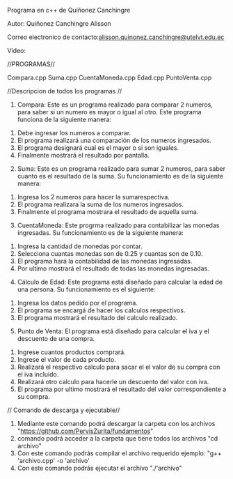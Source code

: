 Programa en c++ de Quiñonez Canchingre

Autor: Quiñonez Canchingre Alisson

Correo electronico de contacto:alisson.quinonez.canchingre@utelvt.edu.ec

Video:


//PROGRAMAS//

Compara.cpp
Suma.cpp
CuentaMoneda.cpp
Edad.cpp
PuntoVenta.cpp

//Descripcion de todos los programas //

1. Compara: Este es un programa realizado para comparar 2 numeros, para saber si un numero es mayor o igual al otro. 
Este programa funciona de la siguiente manera:
1) Debe ingresar los numeros a comparar.
2) El programa realizará una comparación de los numeros ingresados.
3) El programa designará cual es el mayor o si son iguales.
4) Finalmente mostrará el resultado por pantalla.

2. Suma: Este es un programa realizado para sumar 2 numeros, para saber cuanto es el resultado de la suma.
Su funcionamiento es de la siguiente manera:
1) Ingresa los 2 numeros para hacer la sumarespectiva.
2) El programa realizara la suma de los numeros ingresados.
3) Finalmente el programa mostrara el resultado de aquella suma.

3. CuentaMoneda: Este progrma realizado para contabilizar las monedas ingresadas.
Su funcionamiento es de la siguiente manera:
1) Ingresa la cantidad de monedas por contar.
2) Selecciona cuantas monedas son de 0.25 y cuantas son de 0.10.
3) El programa hará la contabilidad de las monedas ingresadas.
4) Por ultimo mostrará el resultado de todas las monedas ingresadas.

4. Cálculo de Edad: Este programa está diseñado para calcular la edad de una persona.
Su funcionamiento es el siguiente:
1) Ingresa los datos pedido por el programa.
2) El programa se encargá de hacer los calculos respectivos.
3) El programa mostrará el resultado del calculo realizado.

5. Punto de Venta: El programa está diseñado para calcular el iva y el descuento de una compra.
1) Ingrese cuantos productos comprará.
2) Ingrese el valor de cada producto.
3) Realizará el respectivo calculo para sacar el el valor de su compra con el iva incluido.
3) Realizará otro calculo para hacerle un descuento del valor con iva.
4) El programa por ultimo mostrará el resultado del valor correspondiente a su compra.

// Comando de descarga y ejecutable//

1) Mediante este comando podrá descargar la carpeta con los archivos "https://github.com/PervisZurita/fundamentos"
2)  comando podrá acceder a la carpeta que tiene todos los archivos "cd archivo"
3) Con este comando podrás compilar el archivo requerido ejemplo: "g++ 'archivo.cpp' -o 'archivo'
4) Con este comando podrás ejecutar el archivo "./'archivo"


